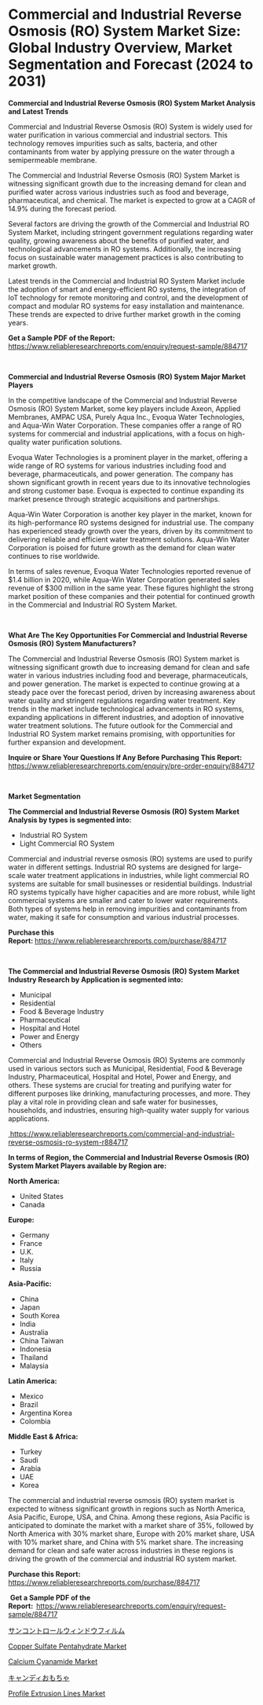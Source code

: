 <p><h1>Commercial and Industrial Reverse Osmosis (RO) System Market Size: Global Industry Overview, Market Segmentation and Forecast (2024 to 2031)</h1></p><p><strong>Commercial and Industrial Reverse Osmosis (RO) System Market Analysis and Latest Trends</strong></p>
<p><p>Commercial and Industrial Reverse Osmosis (RO) System is widely used for water purification in various commercial and industrial sectors. This technology removes impurities such as salts, bacteria, and other contaminants from water by applying pressure on the water through a semipermeable membrane. </p><p>The Commercial and Industrial Reverse Osmosis (RO) System Market is witnessing significant growth due to the increasing demand for clean and purified water across various industries such as food and beverage, pharmaceutical, and chemical. The market is expected to grow at a CAGR of 14.9% during the forecast period.</p><p>Several factors are driving the growth of the Commercial and Industrial RO System Market, including stringent government regulations regarding water quality, growing awareness about the benefits of purified water, and technological advancements in RO systems. Additionally, the increasing focus on sustainable water management practices is also contributing to market growth.</p><p>Latest trends in the Commercial and Industrial RO System Market include the adoption of smart and energy-efficient RO systems, the integration of IoT technology for remote monitoring and control, and the development of compact and modular RO systems for easy installation and maintenance. These trends are expected to drive further market growth in the coming years.</p></p>
<p><strong>Get a Sample PDF of the Report:&nbsp;</strong> <a href="https://www.reliableresearchreports.com/enquiry/request-sample/884717">https://www.reliableresearchreports.com/enquiry/request-sample/884717</a></p>
<p>&nbsp;</p>
<p><strong>Commercial and Industrial Reverse Osmosis (RO) System Major Market Players</strong></p>
<p><p>In the competitive landscape of the Commercial and Industrial Reverse Osmosis (RO) System Market, some key players include Axeon, Applied Membranes, AMPAC USA, Purely Aqua Inc., Evoqua Water Technologies, and Aqua-Win Water Corporation. These companies offer a range of RO systems for commercial and industrial applications, with a focus on high-quality water purification solutions.</p><p>Evoqua Water Technologies is a prominent player in the market, offering a wide range of RO systems for various industries including food and beverage, pharmaceuticals, and power generation. The company has shown significant growth in recent years due to its innovative technologies and strong customer base. Evoqua is expected to continue expanding its market presence through strategic acquisitions and partnerships.</p><p>Aqua-Win Water Corporation is another key player in the market, known for its high-performance RO systems designed for industrial use. The company has experienced steady growth over the years, driven by its commitment to delivering reliable and efficient water treatment solutions. Aqua-Win Water Corporation is poised for future growth as the demand for clean water continues to rise worldwide.</p><p>In terms of sales revenue, Evoqua Water Technologies reported revenue of $1.4 billion in 2020, while Aqua-Win Water Corporation generated sales revenue of $300 million in the same year. These figures highlight the strong market position of these companies and their potential for continued growth in the Commercial and Industrial RO System Market.</p></p>
<p>&nbsp;</p>
<p><strong>What Are The Key Opportunities For Commercial and Industrial Reverse Osmosis (RO) System Manufacturers?</strong></p>
<p><p>The Commercial and Industrial Reverse Osmosis (RO) System market is witnessing significant growth due to increasing demand for clean and safe water in various industries including food and beverage, pharmaceuticals, and power generation. The market is expected to continue growing at a steady pace over the forecast period, driven by increasing awareness about water quality and stringent regulations regarding water treatment. Key trends in the market include technological advancements in RO systems, expanding applications in different industries, and adoption of innovative water treatment solutions. The future outlook for the Commercial and Industrial RO System market remains promising, with opportunities for further expansion and development.</p></p>
<p><strong>Inquire or Share Your Questions If Any Before Purchasing This Report:</strong> <a href="https://www.reliableresearchreports.com/enquiry/pre-order-enquiry/884717">https://www.reliableresearchreports.com/enquiry/pre-order-enquiry/884717</a></p>
<p>&nbsp;</p>
<p><strong>Market Segmentation</strong></p>
<p><strong>The Commercial and Industrial Reverse Osmosis (RO) System Market Analysis by types is segmented into:</strong></p>
<p><ul><li>Industrial RO System</li><li>Light Commercial RO System</li></ul></p>
<p><p>Commercial and industrial reverse osmosis (RO) systems are used to purify water in different settings. Industrial RO systems are designed for large-scale water treatment applications in industries, while light commercial RO systems are suitable for small businesses or residential buildings. Industrial RO systems typically have higher capacities and are more robust, while light commercial systems are smaller and cater to lower water requirements. Both types of systems help in removing impurities and contaminants from water, making it safe for consumption and various industrial processes.</p></p>
<p><strong>Purchase this Report:&nbsp;</strong><a href="https://www.reliableresearchreports.com/purchase/884717">https://www.reliableresearchreports.com/purchase/884717</a></p>
<p>&nbsp;</p>
<p><strong>The Commercial and Industrial Reverse Osmosis (RO) System Market Industry Research by Application is segmented into:</strong></p>
<p><ul><li>Municipal</li><li>Residential</li><li>Food & Beverage Industry</li><li>Pharmaceutical</li><li>Hospital and Hotel</li><li>Power and Energy</li><li>Others</li></ul></p>
<p><p>Commercial and Industrial Reverse Osmosis (RO) Systems are commonly used in various sectors such as Municipal, Residential, Food & Beverage Industry, Pharmaceutical, Hospital and Hotel, Power and Energy, and others. These systems are crucial for treating and purifying water for different purposes like drinking, manufacturing processes, and more. They play a vital role in providing clean and safe water for businesses, households, and industries, ensuring high-quality water supply for various applications.</p></p>
<p><a href="https://www.reliableresearchreports.com/commercial-and-industrial-reverse-osmosis-ro-system-r884717">&nbsp;https://www.reliableresearchreports.com/commercial-and-industrial-reverse-osmosis-ro-system-r884717</a></p>
<p><strong>In terms of Region, the Commercial and Industrial Reverse Osmosis (RO) System Market Players available by Region are:</strong></p>
<p>
    <p> <strong> North America: </strong>
        <ul>
            <li>United States</li>
            <li>Canada</li>
        </ul>
        </p> 
    <p> <strong> Europe: </strong>
        <ul>
            <li>Germany</li>
            <li>France</li>
            <li>U.K.</li>
            <li>Italy</li>
            <li>Russia</li>
        </ul>
        </p> 
    <p> <strong> Asia-Pacific: </strong>
        <ul>
            <li>China</li>
            <li>Japan</li>
            <li>South Korea</li>
            <li>India</li>
            <li>Australia</li>
            <li>China Taiwan</li>
            <li>Indonesia</li>
            <li>Thailand</li>
            <li>Malaysia</li>
        </ul>
        </p> 
    <p> <strong> Latin America: </strong>
        <ul>
            <li>Mexico</li>
            <li>Brazil</li>
            <li>Argentina Korea</li>
            <li>Colombia</li>
        </ul>
        </p> 
    <p> <strong> Middle East & Africa: </strong>
        <ul>
            <li>Turkey</li>
            <li>Saudi</li>
            <li>Arabia</li>
            <li>UAE</li>
            <li>Korea</li>
        </ul>
    </p>
    </p>
<p><p>The commercial and industrial reverse osmosis (RO) system market is expected to witness significant growth in regions such as North America, Asia Pacific, Europe, USA, and China. Among these regions, Asia Pacific is anticipated to dominate the market with a market share of 35%, followed by North America with 30% market share, Europe with 20% market share, USA with 10% market share, and China with 5% market share. The increasing demand for clean and safe water across industries in these regions is driving the growth of the commercial and industrial RO system market.</p></p>
<p><strong>Purchase this Report: </strong><a href="https://www.reliableresearchreports.com/purchase/884717">https://www.reliableresearchreports.com/purchase/884717</a></p>
<p>&nbsp;<strong>Get a Sample PDF of the Report:&nbsp;&nbsp;</strong><a href="https://www.reliableresearchreports.com/enquiry/request-sample/884717">https://www.reliableresearchreports.com/enquiry/request-sample/884717</a></p>
<p><strong></strong></p>
<p><p><a href="https://medium.com/@samirmayert28/2024%E5%B9%B4%E3%81%8B%E3%82%892031%E5%B9%B4%E3%81%BE%E3%81%A7%E3%81%AE%E6%9C%9F%E9%96%93%E3%81%AB%E4%BA%88%E6%B8%AC%E3%81%95%E3%82%8C%E3%82%8B%E3%82%B5%E3%83%B3%E3%82%B3%E3%83%B3%E3%83%88%E3%83%AD%E3%83%BC%E3%83%AB%E3%82%A6%E3%82%A3%E3%83%B3%E3%83%89%E3%82%A6%E3%83%95%E3%82%A3%E3%83%AB%E3%83%A0%E5%B8%82%E5%A0%B4%E3%81%AE%E5%8B%95%E5%90%91%E3%81%A8%E5%B8%82%E5%A0%B4%E5%88%86%E6%9E%90-a1900e7c6dd5">サンコントロールウィンドウフィルム</a></p><p><a href="https://crocus-run-b5a.notion.site/Copper-Sulfate-Pentahydrate-Market-Insight-Market-Trends-Growth-Forecasted-from-2024-TO-2031-77c906d98cc1446491d6f018982b31e7">Copper Sulfate Pentahydrate Market</a></p><p><a href="https://issuu.com/reportprime-2/docs/calcium-cyanamide-market-size-2030.pptx">Calcium Cyanamide Market</a></p><p><a href="https://medium.com/@lawrencewatkins654/%E3%82%AD%E3%83%A3%E3%83%B3%E3%83%87%E3%82%A3%E3%81%8A%E3%82%82%E3%81%A1%E3%82%83%E5%B8%82%E5%A0%B4-%E5%B8%82%E5%A0%B4cagr-%E5%B8%82%E5%A0%B4%E5%82%BE%E5%90%91-%E6%88%90%E9%95%B7%E6%88%A6%E7%95%A5%E3%81%AB%E9%96%A2%E3%81%99%E3%82%8B%E6%B4%9E%E5%AF%9F-f43e17e05449">キャンディおもちゃ</a></p><p><a href="https://view.publitas.com/reportprime-1/profile-extrusion-lines-market-trends-forecast-and-competitive-analysis-to-2031/">Profile Extrusion Lines Market</a></p></p>